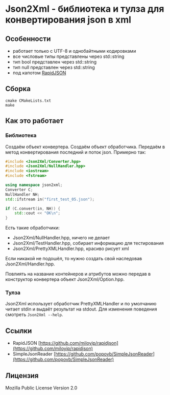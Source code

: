 # Json2Xml - библиотека и тулза для конвертирования json в xml
	
## Особенности
* работает только с UTF-8 и однобайтными кодировками
* все числовые типы представлены через std::string
* тип bool представлен через std::string
* тип null представлен через std::string
* под капотом [RapidJSON](https://github.com/miloyip/rapidjson)

## Сборка
```
cmake CMakeLists.txt
make
```

## Как это работает
### Библиотека
Создаём объект конвертера. Создаём объект обработчика.
Передаём в метод конвертирования последний и поток json.
Примерно так:

```cpp
#include <Json2Xml/Converter.hpp>
#include <Json2Xml/NullHandler.hpp>
#include <iostream>
#include <fstream>

using namespace json2xml;
Converter C;
NullHandler NH;
std::ifstream in("first_test_05.json");

if (C.convert(in, NH)) {
	std::cout << "OK\n";
}

```
Есть такие обработчики:
* Json2Xml/NullHandler.hpp, ничего не делает
* Json2Xml/TestHandler.hpp, собирает информацию для тестирования
* Json2Xml/PrettyXMLHandler.hpp, красиво рисует xml

Если никакой не подошёл, то нужно создать свой наследовав Json2Xml/Handler.hpp.

Повлиять на название контейнеров и атрибутов можно передав в конструктор
конвертера объект Json2Xml/Option.hpp.

### Тулза
Json2Xml использует обработчик PrettyXMLHandler и по умолчанию читает stdin
и выдаёт результат на stdout. Для изменения поведения смотреть `Json2Xml --help`.

## Ссылки
* RapidJSON        [https://github.com/miloyip/rapidjson](https://github.com/miloyip/rapidjson)
* SimpleJsonReader [https://github.com/popovb/SimpleJsonReader](https://github.com/popovb/SimpleJsonReader)

## Лицензия
Mozilla Public License Version 2.0
